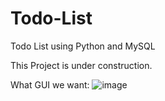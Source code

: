 # Todo-List
Todo List using Python and MySQL

This Project is under construction.


What GUI we want: 
![image](https://user-images.githubusercontent.com/99633082/199493222-e0763672-d953-493c-b8a1-cb6cdcb8c481.png)
